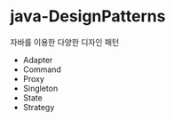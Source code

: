 # java-DesignPatterns

자바를 이용한 다양한 디자인 패턴

* Adapter
* Command
* Proxy
* Singleton
* State
* Strategy
